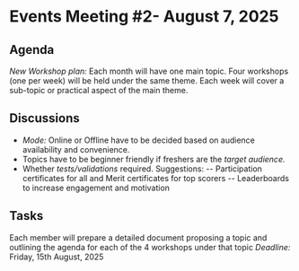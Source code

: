# Events Meeting #2-  August 7, 2025
## Agenda
*New Workshop plan:*
Each month will have one main topic. Four workshops (one per week) will be held under the same theme. Each week will cover a sub-topic or practical aspect of the main theme.

## Discussions
- *Mode:* Online or Offline have to be decided based on audience availability and convenience.
-    Topics have to be beginner friendly if freshers are the *target audience.*
- Whether *tests/validations* required. Suggestions:
-- Participation certificates for all and Merit certificates for top scorers
-- Leaderboards to increase engagement and motivation

## Tasks
Each member will prepare a detailed document proposing a topic and outlining the agenda for each of the 4 workshops under that topic
*Deadline:* Friday, 15th August, 2025

